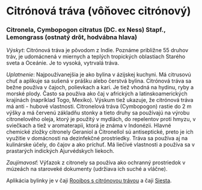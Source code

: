 Citrónová tráva (vôňovec citrónový)
===================================

### Citronela, Cymbopogon citratus (DC. ex Ness) Stapf., Lemongrass (ostnatý drôt, hodvábna hlava)

*Výskyt*: Citrónová tráva je pôvodom z Indie. Poznáme približne 55 druhov tráv,
je udomácnená v miernych a teplých tropických oblastiach Starého sveta a
Oceánie. Je to vysoká, vytrvalá tráva.

*Uplatnenie*: Najpoužívanejšia je ako bylina v ázijskej kuchyni. Má citrusovú
chuť a aplikuje sa sušená v prášku alebo čerstvá bylina. Citrónová tráva sa
bežne používa v čajoch, polievkach a kari. Je tiež vhodná na hydinu, ryby a
morské plody. Často sa používa ako čaj v afrických a latinskoamerických
krajínách (napríklad Togo, Mexiko). Výskum tiež ukazuje, že citrónová tráva má
anti - hubové vlastnosti. Citronelová tráva (Cymbopogon) rastie do 2 m výšky a
má červenú základňu stonky a tieto druhy sa používajú na výrobu citronelového
oleja, ktorý je použitý v mydlách, do repelentov proti hmyzu, v sviečkach a tiež
v aromaterapii, ktorá je známa v Indonézii. Hlavné chemické zložky citronely
Geraniol a Citronellol sú antiseptické, preto je ich využitie v domácnosti na
dezinfekčné prostriedky. Tráva sa používa aj na kulinárske účely, do čajov a ako
príchuť. Má liečivé vlastnosti a používa sa v prastarých indických Ajurvédskych
liekoch.

*Zaujímavosť*: Výťazok z citronely sa používa ako ochranný prostriedok v múzeách
na staroveké dokumenty (udržiava ich suché a vláčne).

Aplikácia bylinky je v čaji
[Rooibos s citrónovou trávou](/sip/caje/rooibos-s-citronovou-travou) a čaji
[Siesta](/sip/caje/siesta).
